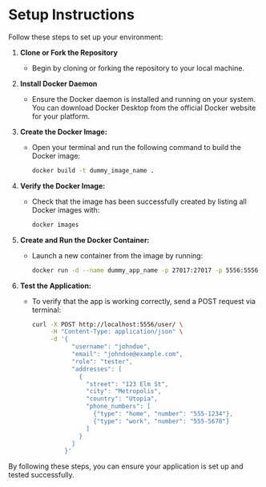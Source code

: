 # Setup Instructions

Follow these steps to set up your environment:

1. **Clone or Fork the Repository**
   - Begin by cloning or forking the repository to your local machine.

2. **Install Docker Daemon**
   - Ensure the Docker daemon is installed and running on your system. You can download Docker Desktop from the official Docker website for your platform.

3. **Create the Docker Image:**
   - Open your terminal and run the following command to build the Docker image:
     ```sh
     docker build -t dummy_image_name .
     ```

4. **Verify the Docker Image:**
   - Check that the image has been successfully created by listing all Docker images with:
     ```sh
     docker images
     ```

5. **Create and Run the Docker Container:**
   - Launch a new container from the image by running:
     ```sh
     docker run -d --name dummy_app_name -p 27017:27017 -p 5556:5556 dummy_image_name
     ```

6. **Test the Application:**
   - To verify that the app is working correctly, send a POST request via terminal:
     ```sh
     curl -X POST http://localhost:5556/user/ \
          -H "Content-Type: application/json" \
          -d '{
                "username": "johndoe",
                "email": "johndoe@example.com",
                "role": "tester",
                "addresses": [
                  {
                    "street": "123 Elm St",
                    "city": "Metropolis",
                    "country": "Utopia",
                    "phone_numbers": [
                      {"type": "home", "number": "555-1234"},
                      {"type": "work", "number": "555-5678"}
                    ]
                  }
                ]
              }'
     ```

By following these steps, you can ensure your application is set up and tested successfully.
